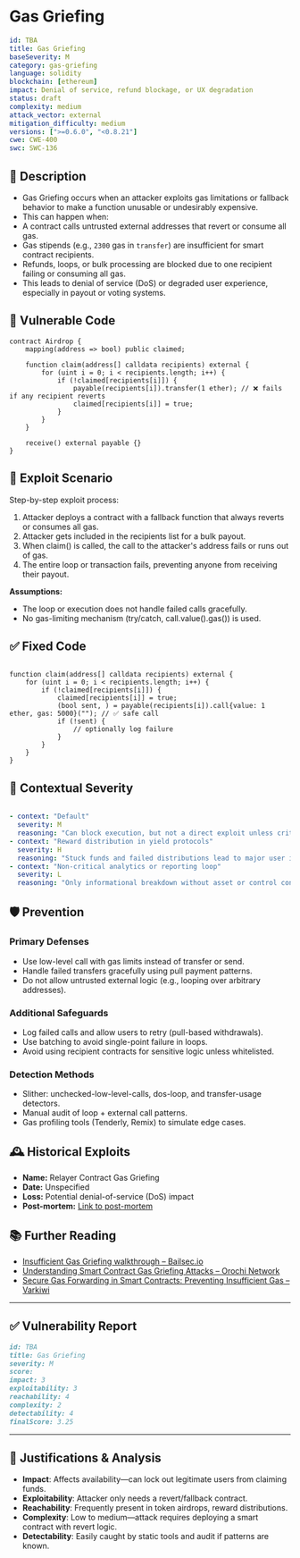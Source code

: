 # Gas Griefing 

```YAML
id: TBA
title: Gas Griefing 
baseSeverity: M
category: gas-griefing
language: solidity
blockchain: [ethereum]
impact: Denial of service, refund blockage, or UX degradation
status: draft
complexity: medium
attack_vector: external
mitigation_difficulty: medium
versions: [">=0.6.0", "<0.8.21"]
cwe: CWE-400
swc: SWC-136
```
## 📝 Description

- Gas Griefing occurs when an attacker exploits gas limitations or fallback behavior to make a function unusable or undesirably expensive. 
- This can happen when:
- A contract calls untrusted external addresses that revert or consume all gas.
- Gas stipends (e.g., `2300` gas in `transfer`) are insufficient for smart contract recipients.
- Refunds, loops, or bulk processing are blocked due to one recipient failing or consuming all gas.
- This leads to denial of service (DoS) or degraded user experience, especially in payout or voting systems.

## 🚨 Vulnerable Code

```solidity
contract Airdrop {
    mapping(address => bool) public claimed;

    function claim(address[] calldata recipients) external {
        for (uint i = 0; i < recipients.length; i++) {
            if (!claimed[recipients[i]]) {
                payable(recipients[i]).transfer(1 ether); // ❌ fails if any recipient reverts
                claimed[recipients[i]] = true;
            }
        }
    }

    receive() external payable {}
}
```

## 🧪 Exploit Scenario

Step-by-step exploit process:

1. Attacker deploys a contract with a fallback function that always reverts or consumes all gas.
2. Attacker gets included in the recipients list for a bulk payout.
3. When claim() is called, the call to the attacker's address fails or runs out of gas.
4. The entire loop or transaction fails, preventing anyone from receiving their payout.

**Assumptions:**

- The loop or execution does not handle failed calls gracefully.
- No gas-limiting mechanism (try/catch, call.value().gas()) is used.

## ✅ Fixed Code

```solidity

function claim(address[] calldata recipients) external {
    for (uint i = 0; i < recipients.length; i++) {
        if (!claimed[recipients[i]]) {
            claimed[recipients[i]] = true;
            (bool sent, ) = payable(recipients[i]).call{value: 1 ether, gas: 5000}(""); // ✅ safe call
            if (!sent) {
                // optionally log failure
            }
        }
    }
}
```

## 🧭 Contextual Severity

```yaml

- context: "Default"
  severity: M
  reasoning: "Can block execution, but not a direct exploit unless critical paths are affected."
- context: "Reward distribution in yield protocols"
  severity: H
  reasoning: "Stuck funds and failed distributions lead to major user impact and protocol failure."
- context: "Non-critical analytics or reporting loop"
  severity: L
  reasoning: "Only informational breakdown without asset or control consequences."
```

## 🛡️ Prevention

### Primary Defenses

- Use low-level call with gas limits instead of transfer or send.
- Handle failed transfers gracefully using pull payment patterns.
- Do not allow untrusted external logic (e.g., looping over arbitrary addresses).

### Additional Safeguards

- Log failed calls and allow users to retry (pull-based withdrawals).
- Use batching to avoid single-point failure in loops.
- Avoid using recipient contracts for sensitive logic unless whitelisted.

### Detection Methods

- Slither: unchecked-low-level-calls, dos-loop, and transfer-usage detectors.
- Manual audit of loop + external call patterns.
- Gas profiling tools (Tenderly, Remix) to simulate edge cases.

## 🕰️ Historical Exploits

- **Name:** Relayer Contract Gas Griefing 
- **Date:** Unspecified 
- **Loss:** Potential denial-of-service (DoS) impact 
- **Post-mortem:** [Link to post-mortem](https://scsfg.io/hackers/griefing/) 


## 📚 Further Reading

- [Insufficient Gas Griefing walkthrough – Bailsec.io](https://bailsec.io/tpost/l9ga6uhe01-insufficient-gas-griefing-walkthrough)
- [Understanding Smart Contract Gas Griefing Attacks – Orochi Network](https://orochi.network/blog/Understanding-Smart-Contract-Gas-Griefing-Attacks) 
- [Secure Gas Forwarding in Smart Contracts: Preventing Insufficient Gas – Varkiwi](https://blog.varkiwi.com/2025/03/13/Check-Forwarded-Gas.html) 

---

## ✅ Vulnerability Report

```markdown
id: TBA
title: Gas Griefing 
severity: M
score:
impact: 3
exploitability: 3 
reachability: 4   
complexity: 2     
detectability: 4  
finalScore: 3.25
```

---

## 📄 Justifications & Analysis

- **Impact**: Affects availability—can lock out legitimate users from claiming funds.
- **Exploitability**: Attacker only needs a revert/fallback contract.
- **Reachability**: Frequently present in token airdrops, reward distributions.
- **Complexity**: Low to medium—attack requires deploying a smart contract with revert logic.
- **Detectability**: Easily caught by static tools and audit if patterns are known.